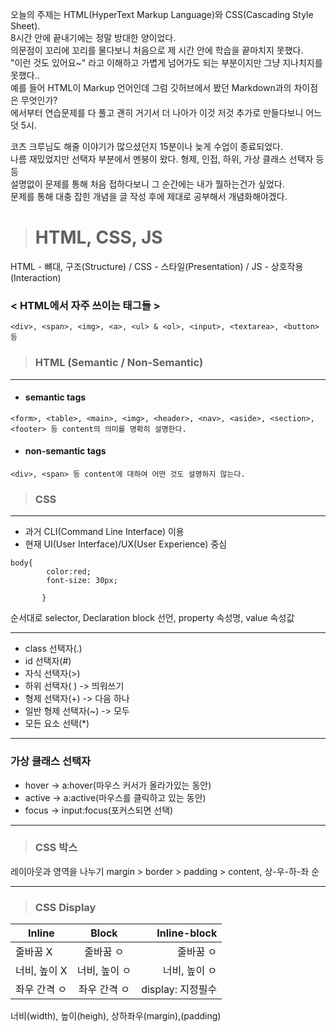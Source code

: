 오늘의 주제는 HTML(HyperText Markup Language)와 CSS(Cascading Style Sheet).  
8시간 안에 끝내기에는 정말 방대한 양이었다.  
의문점이 꼬리에 꼬리를 물다보니 처음으로 제 시간 안에 학습을 끝마치지 못했다.  
"이런 것도 있어요~" 라고 이해하고 가볍게 넘어가도 되는 부분이지만 그냥 지나치지를 못했다..  
예를 들어 HTML이 Markup 언어인데 그럼 깃허브에서 봤던 Markdown과의 차이점은 무엇인가?  
에서부터 연습문제를 다 풀고 괜히 거기서 더 나아가 이것 저것 추가로 만들다보니 어느덧 5시.  

코츠 크루님도 해줄 이야기가 많으셨던지 15분이나 늦게 수업이 종료되었다.  
나름 재밌었지만 선택자 부분에서 멘붕이 왔다. 형제, 인접, 하위, 가상 클래스 선택자 등등  
설명없이 문제를 통해 처음 접하다보니 그 순간에는 내가 뭘하는건가 싶었다.  
문제를 통해 대충 잡힌 개념을 글 작성 후에 제대로 공부해서 개념화해야겠다.  


> # HTML, CSS, JS

HTML - 뼈대, 구조(Structure) / CSS - 스타일(Presentation) / JS - 상호작용(Interaction)


### < HTML에서 자주 쓰이는 태그들 >
```
<div>, <span>, <img>, <a>, <ul> & <ol>, <input>, <textarea>, <button> 등
```

> ### HTML (Semantic / Non-Semantic)
-------------------


- #### semantic tags

```
<form>, <table>, <main>, <img>, <header>, <nav>, <aside>, <section>, <footer> 등 content의 의미를 명확히 설명한다. 
```
 

- #### non-semantic tags
```
<div>, <span> 등 content에 대하여 어떤 것도 설명하지 않는다.  
```

> ### CSS 
---------

- 과거 CLI(Command Line Interface) 이용  
- 현재 UI(User Interface)/UX(User Experience) 중심  

```
body{
        color:red;
        font-size: 30px;
        
       }
```
순서대로 selector, Declaration block 선언, property 속성명, value 속성값

----
- class 선택자(.)
- id 선택자(#)
- 자식 선택자(>)
- 하위 선택자( ) -> 띄워쓰기
- 형제 선택자(+) -> 다음 하나
- 일반 형제 선택자(~) -> 모두
- 모든 요소 선택(*)
------

### 가상 클래스 선택자  
- hover -> a:hover(마우스 커서가 올라가있는 동안)
- active -> a:active(마우스를 클릭하고 있는 동안)
- focus -> input:focus(포커스되면 선택) 

----

> ### CSS 박스  
레이아웃과 영역을 나누기 
margin > border > padding > content, 상-우-하-좌 순

---

> ### CSS Display
| Inline        | Block         | Inline-block|
| ------------- |:-------------:| -----------:|
| 줄바꿈 X        | 줄바꿈 ㅇ      | 줄바꿈 ㅇ       |
| 너비, 높이 X  | 너비, 높이 ㅇ   | 너비, 높이 ㅇ     |
| 좌우 간격 ㅇ  |  좌우 간격 ㅇ     |display: 지정필수|  

너비(width), 높이(heigh), 상하좌우(margin),(padding)
     
